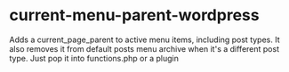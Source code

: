 # current-menu-parent-wordpress
Adds a current_page_parent to active menu items, including post types. It also removes it from default posts menu archive when it's a different post type.  Just pop it into functions.php or a plugin
